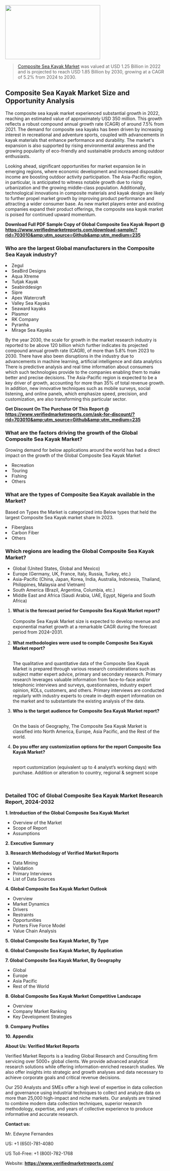 <img src="https://ffe5etoiles.com/wp-content/uploads/2024/12/MST1-300x171.png" alt="" width="300" height="171" class="alignnone size-medium wp-image-20088" /><blockquote><p><p><a href="https://www.verifiedmarketreports.com/download-sample/?rid=703010&utm_source=Github&utm_medium=235" target="_blank">Composite Sea Kayak Market</a> was valued at USD 1.25 Billion in 2022 and is projected to reach USD 1.85 Billion by 2030, growing at a CAGR of 5.2% from 2024 to 2030.</p></blockquote><p><h2>Composite Sea Kayak Market Size and Opportunity Analysis</h2> <p>The composite sea kayak market experienced substantial growth in 2022, reaching an estimated value of approximately USD 350 million. This growth reflects a robust compound annual growth rate (CAGR) of around 7.5% from 2021. The demand for composite sea kayaks has been driven by increasing interest in recreational and adventure sports, coupled with advancements in kayak materials that enhance performance and durability. The market's expansion is also supported by rising environmental awareness and the growing popularity of eco-friendly and sustainable products among outdoor enthusiasts.</p> <p>Looking ahead, significant opportunities for market expansion lie in emerging regions, where economic development and increased disposable income are boosting outdoor activity participation. The Asia-Pacific region, in particular, is anticipated to witness notable growth due to rising urbanization and the growing middle-class population. Additionally, technological innovations in composite materials and kayak design are likely to further propel market growth by improving product performance and attracting a wider consumer base. As new market players enter and existing companies expand their product offerings, the composite sea kayak market is poised for continued upward momentum.</p> </p><p class=""><strong>Download Full PDF Sample Copy of Global Composite Sea Kayak Report @ <a href="https://www.verifiedmarketreports.com/download-sample/?rid=703010&amp;utm_source=Github&amp;utm_medium=235" target="_blank">https://www.verifiedmarketreports.com/download-sample/?rid=703010&amp;utm_source=Github&amp;utm_medium=235</a></strong></p><h3 id="" class="">Who are the largest Global manufacturers in the Composite Sea Kayak industry?</h3><p><li>Zegul</li><li> SeaBird Designs</li><li> Aqua Xtreme</li><li> Tutjak Kayak</li><li> Seabirddesign</li><li> Sipre</li><li> Apex Watercraft</li><li> Valley Sea Kayaks</li><li> Seaward kayaks</li><li> Plasmor</li><li> RK Company</li><li> Pyranha</li><li> Mirage Sea Kayaks</li></p><div class=""><div class="" dir="" data-message-author-role="" data-message-id="" data-message-model-slug=""><div class=""><div class=""><div class=""><div class="" dir="" data-message-author-role="" data-message-id="" data-message-model-slug=""><div class=""><div class=""><p>By the year 2030, the scale for growth in the market research industry is reported to be above 120 billion which further indicates its projected compound annual growth rate (CAGR), of more than 5.8% from 2023 to 2030. There have also been disruptions in the industry due to advancements in machine learning, artificial intelligence and data analytics There is predictive analysis and real time information about consumers which such technologies provide to the companies enabling them to make better and precise decisions. The Asia-Pacific region is expected to be a key driver of growth, accounting for more than 35% of total revenue growth. In addition, new innovative techniques such as mobile surveys, social listening, and online panels, which emphasize speed, precision, and customization, are also transforming this particular sector.</p><p><strong>Get Discount On The Purchase Of This Report @&nbsp; <a href="https://www.verifiedmarketreports.com/ask-for-discount/?rid=703010&amp;utm_source=Github&amp;utm_medium=235" target="_blank">https://www.verifiedmarketreports.com/ask-for-discount/?rid=703010&amp;utm_source=Github&amp;utm_medium=235</a></strong></p></div></div></div></div></div></div></div></div><h3 id="" class="">What are the factors driving the growth of the Global Composite Sea Kayak Market?</h3><p id="" class="">Growing demand for below applications around the world has had a direct impact on the growth of the Global Composite Sea Kayak Market</p><p id="" class=""><li>Recreation</li><li> Touring</li><li> Fishing</li><li> Others</li></p><h3 id="" class="">What are the types of Composite Sea Kayak available in the Market?</h3><p id="" class="">Based on Types the Market is categorized into Below types that held the largest Composite Sea Kayak market share In 2023.</p><p id="" class=""><li>Fiberglass</li><li> Carbon Fiber</li><li> Others</li></p><h3 id="" class="">Which regions are leading the Global Composite Sea Kayak Market?</h3><ul><li>Global (United States, Global and Mexico)</li><li>Europe (Germany, UK, France, Italy, Russia, Turkey, etc.)</li><li>Asia-Pacific (China, Japan, Korea, India, Australia, Indonesia, Thailand, Philippines, Malaysia and Vietnam)</li><li>South America (Brazil, Argentina, Columbia, etc.)</li><li>Middle East and Africa (Saudi Arabia, UAE, Egypt, Nigeria and South Africa)</li></ul><p><ol><li><strong>What is the forecast period for Composite Sea Kayak Market report?<br /></strong><br /><span data-sheets-root="1" data-sheets-value="{&quot;1&quot;:2,&quot;2&quot;:&quot;XXXX size is expected to develop revenue and exponential market growth at a remarkable CAGR during the forecast period from 2024&ndash;2030.&quot;}" data-sheets-userformat="{&quot;2&quot;:12674,&quot;4&quot;:{&quot;1&quot;:2,&quot;2&quot;:16776960},&quot;10&quot;:2,&quot;11&quot;:0,&quot;15&quot;:&quot;Arial&quot;,&quot;16&quot;:12}">Composite Sea Kayak Market size is expected to develop revenue and exponential market growth at a remarkable CAGR during the forecast period from 2024&ndash;2031.</span><br /><br /></li><li><strong>What methodologies were used to compile Composite Sea Kayak Market report?<br /><br /></strong><p>The qualitative and quantitative data of the&nbsp;Composite Sea Kayak Market is prepared through various research considerations such as subject matter expert advice, primary and secondary research. Primary research leverages valuable information from face-to-face and/or telephonic interviews and surveys, questionnaires, industry expert opinion, KOLs, customers, and others. Primary interviews are conducted regularly with industry experts to create in-depth expert information on the market and to substantiate the existing analysis of the data.&nbsp;</p></li><li><strong>Who is the target audience for Composite Sea Kayak Market report?<br /><br /></strong><p>On the basis of Geography, The&nbsp;Composite Sea Kayak Market is classified into North America, Europe, Asia Pacific, and the Rest of the world.</p></li><li><strong>Do you offer any customization options for the report Composite Sea Kayak Market?<br /><br /></strong><p>report customization (equivalent up to 4 analyst&rsquo;s working days) with purchase. Addition or alteration to country, regional &amp; segment scope</p><p>&nbsp;</p></li></ol></p><h3 id="" class="">Detailed TOC of Global Composite Sea Kayak Market Research Report, 2024-2032</h3><p id="" class=""><strong>1. Introduction of the Global Composite Sea Kayak Market</strong></p><ul><li>Overview of the Market</li><li>Scope of Report</li><li>Assumptions</li></ul><p id="" class=""><strong>2. Executive Summary</strong></p><p id="" class=""><strong>3. Research Methodology of&nbsp;Verified Market Reports</strong></p><ul><li>Data Mining</li><li>Validation</li><li>Primary Interviews</li><li>List of Data Sources</li></ul><p id="" class=""><strong>4. Global Composite Sea Kayak Market Outlook</strong></p><ul><li>Overview</li><li>Market Dynamics</li><li>Drivers</li><li>Restraints</li><li>Opportunities</li><li>Porters Five Force Model</li><li>Value Chain Analysis</li></ul><p id="" class=""><strong>5. Global Composite Sea Kayak Market, By&nbsp;Type</strong></p><p id="" class=""><strong>6. Global Composite Sea Kayak Market, By Application</strong></p><p id="" class=""><strong>7. Global Composite Sea Kayak Market, By Geography</strong></p><ul><li>Global</li><li>Europe</li><li>Asia Pacific</li><li>Rest of the World</li></ul><p id="" class=""><strong>8. Global Composite Sea Kayak Market Competitive Landscape</strong></p><ul><li>Overview</li><li>Company Market Ranking</li><li>Key Development Strategies</li></ul><p id="" class=""><strong>9. Company Profiles</strong></p><p id="" class=""><strong>10. Appendix</strong></p><p id="" class=""><strong>About Us: Verified Market Reports</strong></p><p id="" class="">Verified Market Reports is a leading Global Research and Consulting firm servicing over 5000+ global clients. We provide advanced analytical research solutions while offering information-enriched research studies. We also offer insights into strategic and growth analyses and data necessary to achieve corporate goals and critical revenue decisions.</p><p id="" class="">Our 250 Analysts and SMEs offer a high level of expertise in data collection and governance using industrial techniques to collect and analyze data on more than 25,000 high-impact and niche markets. Our analysts are trained to combine modern data collection techniques, superior research methodology, expertise, and years of collective experience to produce informative and accurate research.</p><p id="" class=""><strong>Contact us:</strong></p><p id="" class="">Mr. Edwyne Fernandes</p><p id="" class="">US: +1 (650)-781-4080</p><p id="" class="">US Toll-Free: +1 (800)-782-1768</p><p id="" class="">Website: <a target="" data-test-app-aware-link=""><strong>https://www.verifiedmarketreports.com/</strong></a></p>
